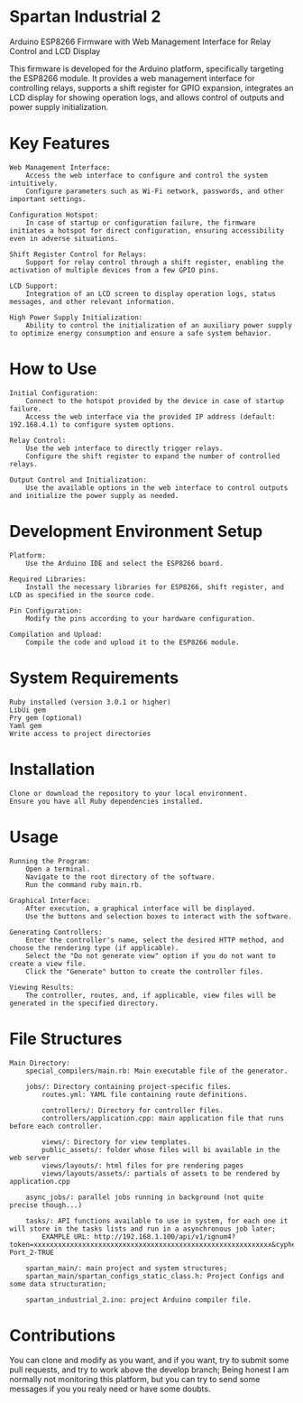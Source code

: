# Spartan Industrial 2

Arduino ESP8266 Firmware with Web Management Interface for Relay Control and LCD Display

This firmware is developed for the Arduino platform, specifically targeting the ESP8266 module. It provides a web management interface for controlling relays, supports a shift register for GPIO expansion, integrates an LCD display for showing operation logs, and allows control of outputs and power supply initialization.

# Key Features

    Web Management Interface:
        Access the web interface to configure and control the system intuitively.
        Configure parameters such as Wi-Fi network, passwords, and other important settings.

    Configuration Hotspot:
        In case of startup or configuration failure, the firmware initiates a hotspot for direct configuration, ensuring accessibility even in adverse situations.

    Shift Register Control for Relays:
        Support for relay control through a shift register, enabling the activation of multiple devices from a few GPIO pins.

    LCD Support:
        Integration of an LCD screen to display operation logs, status messages, and other relevant information.

    High Power Supply Initialization:
        Ability to control the initialization of an auxiliary power supply to optimize energy consumption and ensure a safe system behavior.

# How to Use

    Initial Configuration:
        Connect to the hotspot provided by the device in case of startup failure.
        Access the web interface via the provided IP address (default: 192.168.4.1) to configure system options.

    Relay Control:
        Use the web interface to directly trigger relays.
        Configure the shift register to expand the number of controlled relays.

    Output Control and Initialization:
        Use the available options in the web interface to control outputs and initialize the power supply as needed.

# Development Environment Setup

    Platform:
        Use the Arduino IDE and select the ESP8266 board.

    Required Libraries:
        Install the necessary libraries for ESP8266, shift register, and LCD as specified in the source code.

    Pin Configuration:
        Modify the pins according to your hardware configuration.

    Compilation and Upload:
        Compile the code and upload it to the ESP8266 module.

# System Requirements

    Ruby installed (version 3.0.1 or higher)
    LibUi gem
    Pry gem (optional)
    Yaml gem
    Write access to project directories

# Installation

    Clone or download the repository to your local environment.
    Ensure you have all Ruby dependencies installed.

# Usage

    Running the Program:
        Open a terminal.
        Navigate to the root directory of the software.
        Run the command ruby main.rb.

    Graphical Interface:
        After execution, a graphical interface will be displayed.
        Use the buttons and selection boxes to interact with the software.

    Generating Controllers:
        Enter the controller's name, select the desired HTTP method, and choose the rendering type (if applicable).
        Select the "Do not generate view" option if you do not want to create a view file.
        Click the "Generate" button to create the controller files.

    Viewing Results:
        The controller, routes, and, if applicable, view files will be generated in the specified directory.

# File Structures

    Main Directory:
        special_compilers/main.rb: Main executable file of the generator.

        jobs/: Directory containing project-specific files.
            routes.yml: YAML file containing route definitions.
            
            controllers/: Directory for controller files.
            controllers/application.cpp: main application file that runs before each controller.
            
            views/: Directory for view templates.
            public_assets/: folder whose files will bi available in the web server
            views/layouts/: html files for pre rendering pages
            views/layouts/assets/: partials of assets to be rendered by application.cpp

        async_jobs/: parallel jobs running in background (not quite precise though...)

        tasks/: API functions available to use in system, for each one it will store in the tasks lists and run in a asynchronous job later;
            EXAMPLE URL: http://192.168.1.100/api/v1/ignum4?token=xxxxxxxxxxxxxxxxxxxxxxxxxxxxxxxxxxxxxxxxxxxxxxxxxxxxxxxxxxx&cypher=POWER_PORT_UP.DELAY_5000.AUTO-Port_2-TRUE

        spartan_main/: main project and system structures;
        spartan_main/spartan_configs_static_class.h: Project Configs and some data structuration;

        spartan_industrial_2.ino: project Arduino compiler file.

# Contributions

You can clone and modify as you want, and if you want, try to submit some pull requests, and try to work above the develop branch;
Being honest I am normally not monitoring this platform, but you can try to send some messages if you you realy need or have some doubts. 